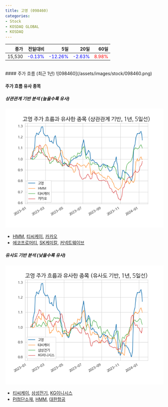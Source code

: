 ```yaml
---
title: 고영 (098460)
categories:
- Stock
- KOSDAQ GLOBAL
- KOSDAQ
---
```


|종가|전일대비|5일|20일|60일|
|---:|-------:|--:|---:|---:|
|15,530|<span style="color: blue">-0.13%</span>|<span style="color: blue">-12.26%</span>|<span style="color: blue">-2.63%</span>|<span style="color: red">8.98%</span>|

<!-- more -->
<br>
#### 주가 흐름 (최근 1년)
![098460](/assets/images/stock/098460.png)

#### 주가 흐름 유사 종목

##### 상관관계 기반 분석 (높을수록 유사)
![098460](/assets/images/stock/098460_corr.png)
- [HMM](/011200/), [티씨케이](/064760/), [카카오](/035720/)
- [에코프로머티](/450080/), [SK케미칼](/285130/), [커넥트웨이브](/119860/)

##### 유사도 기반 분석 (낮을수록 유사)	
![098460](/assets/images/stock/098460_sim.png)
- [티씨케이](/064760/), [삼성전기](/009150/), [KG이니시스](/035600/)
- [PI첨단소재](/178920/), [HMM](/011200/), [대한항공](/003490/)